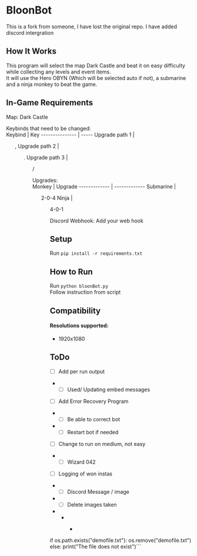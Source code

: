 # BloonBot
This is a fork from someone, I have lost the original repo. I have added discord intergration
## How It Works
This program will select the map Dark Castle and beat it on easy difficulty while collecting any levels and event items.  
It will use the Hero OBYN (Which will be selected auto if not), a submarine and a ninja monkey to beat the game.   

## In-Game Requirements
Map: Dark Castle  

Keybinds that need to be changed:  
Keybind         | Key
--------------- | -----
Upgrade path 1	| <ul>, 
Upgrade path 2	|	<ul>. 
Upgrade path 3	|	<ul>/  

Upgrades:  
Monkey        | Upgrade
------------- | -------------
Submarine     | <ul>2-0-4
Ninja         | <ul>4-0-1

Discord Webhook: Add your web hook
## Setup
Run ```pip install -r requirements.txt```
## How to Run 
Run ```python bloonBot.py```<br>
Follow instruction from script
  
## Compatibility
#### Resolutions supported:  
* 1920x1080 
## ToDo
- [ ] Add per run output
- - [ ] Used/ Updating embed messages
- [ ] Add Error Recovery Program
- - [ ] Be able to correct bot
- - [ ] Restart bot if needed
- [ ] Change to run on medium, not easy
- - [ ] Wizard 042
- [ ] Logging of won instas
- - [ ] Discord Message / image
- - [ ] Delete images taken
- - - ```import os
if os.path.exists("demofile.txt"):
  os.remove("demofile.txt")
else:
  print("The file does not exist")```

